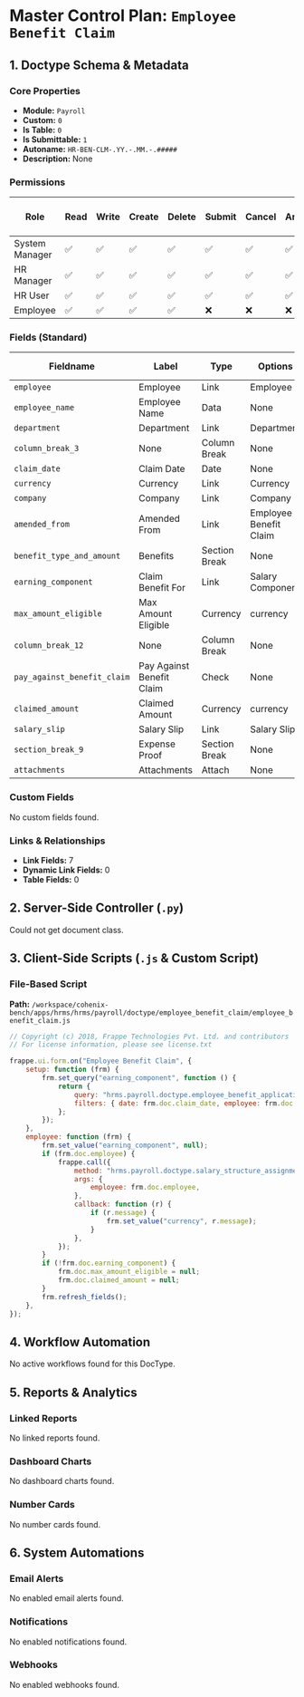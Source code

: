 # Master Control Plan: `Employee Benefit Claim`

## 1. Doctype Schema & Metadata

### Core Properties
- **Module:** `Payroll`
- **Custom:** `0`
- **Is Table:** `0`
- **Is Submittable:** `1`
- **Autoname:** `HR-BEN-CLM-.YY.-.MM.-.#####`
- **Description:** None

### Permissions
| Role | Read | Write | Create | Delete | Submit | Cancel | Amend | Report | Import | Export | Print | Email | Share | Set User Perms |
|---|---|---|---|---|---|---|---|---|---|---|---|---|---|---|
| System Manager | ✅ | ✅ | ✅ | ✅ | ✅ | ✅ | ✅ | ✅ | ❌ | ✅ | ✅ | ✅ | ✅ | ❌ |
| HR Manager | ✅ | ✅ | ✅ | ✅ | ✅ | ✅ | ✅ | ✅ | ❌ | ✅ | ✅ | ✅ | ✅ | ❌ |
| HR User | ✅ | ✅ | ✅ | ✅ | ✅ | ✅ | ✅ | ✅ | ❌ | ✅ | ✅ | ✅ | ✅ | ❌ |
| Employee | ✅ | ✅ | ✅ | ✅ | ❌ | ❌ | ❌ | ✅ | ❌ | ✅ | ✅ | ✅ | ✅ | ❌ |


### Fields (Standard)
| Fieldname | Label | Type | Options | Required | Hidden | Read Only | Default | Description |
|---|---|---|---|---|---|---|---|---|
| `employee` | Employee | Link | Employee | ✅ |  |  | None | None |
| `employee_name` | Employee Name | Data | None |  |  | ✅ | None | None |
| `department` | Department | Link | Department |  |  | ✅ | None | None |
| `column_break_3` | None | Column Break | None |  |  |  | None | None |
| `claim_date` | Claim Date | Date | None | ✅ |  |  | Today | None |
| `currency` | Currency | Link | Currency | ✅ |  | ✅ | None | None |
| `company` | Company | Link | Company | ✅ |  |  | None | None |
| `amended_from` | Amended From | Link | Employee Benefit Claim |  |  | ✅ | None | None |
| `benefit_type_and_amount` | Benefits | Section Break | None |  |  |  | None | None |
| `earning_component` | Claim Benefit For | Link | Salary Component | ✅ |  |  | None | None |
| `max_amount_eligible` | Max Amount Eligible | Currency | currency |  |  | ✅ | None | None |
| `column_break_12` | None | Column Break | None |  |  |  | None | None |
| `pay_against_benefit_claim` | Pay Against Benefit Claim | Check | None |  | ✅ | ✅ | 0 | None |
| `claimed_amount` | Claimed Amount | Currency | currency | ✅ |  |  | None | None |
| `salary_slip` | Salary Slip | Link | Salary Slip |  |  | ✅ | None | None |
| `section_break_9` | Expense Proof | Section Break | None |  |  |  | None | None |
| `attachments` | Attachments | Attach | None |  |  |  | None | None |


### Custom Fields
No custom fields found.


### Links & Relationships
- **Link Fields:** 7
- **Dynamic Link Fields:** 0
- **Table Fields:** 0

## 2. Server-Side Controller (`.py`)
Could not get document class.


## 3. Client-Side Scripts (`.js` & Custom Script)
### File-Based Script
**Path:** `/workspace/cohenix-bench/apps/hrms/hrms/payroll/doctype/employee_benefit_claim/employee_benefit_claim.js`
```javascript
// Copyright (c) 2018, Frappe Technologies Pvt. Ltd. and contributors
// For license information, please see license.txt

frappe.ui.form.on("Employee Benefit Claim", {
	setup: function (frm) {
		frm.set_query("earning_component", function () {
			return {
				query: "hrms.payroll.doctype.employee_benefit_application.employee_benefit_application.get_earning_components",
				filters: { date: frm.doc.claim_date, employee: frm.doc.employee },
			};
		});
	},
	employee: function (frm) {
		frm.set_value("earning_component", null);
		if (frm.doc.employee) {
			frappe.call({
				method: "hrms.payroll.doctype.salary_structure_assignment.salary_structure_assignment.get_employee_currency",
				args: {
					employee: frm.doc.employee,
				},
				callback: function (r) {
					if (r.message) {
						frm.set_value("currency", r.message);
					}
				},
			});
		}
		if (!frm.doc.earning_component) {
			frm.doc.max_amount_eligible = null;
			frm.doc.claimed_amount = null;
		}
		frm.refresh_fields();
	},
});

```




## 4. Workflow Automation
No active workflows found for this DocType.


## 5. Reports & Analytics
### Linked Reports
No linked reports found.


### Dashboard Charts
No dashboard charts found.


### Number Cards
No number cards found.


## 6. System Automations
### Email Alerts
No enabled email alerts found.


### Notifications
No enabled notifications found.


### Webhooks
No enabled webhooks found.
